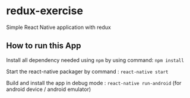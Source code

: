 # redux-exercise

Simple React Native application with redux

## How to run this App

Install all dependency needed using `npm` by using command: 
`npm install`

Start the react-native packager by command : 
`react-native start`

Build and install the app in debug mode : 
`react-native run-android` (for android device / android emulator)

